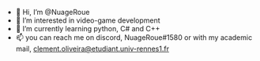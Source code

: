 - 👋 Hi, I’m @NuageRoue
- 👀 I’m interested in video-game development
- 🌱 I’m currently learning python, C# and C++
- 📫 you can reach me on discord, NuageRoue#1580 or with my academic mail, clement.oliveira@etudiant.univ-rennes1.fr
